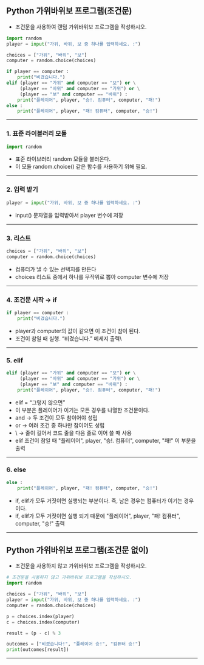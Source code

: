 ## Python 가위바위보 프로그램(조건문)

- 조건문을 사용하여 랜덤 가위바위보 프로그램을 작성하시오.

```python
import random
player = input("가위, 바위, 보 중 하나를 입력하세요. :")

choices = ["가위", "바위", "보"]
computer = random.choice(choices)

if player == computer :
    print("비겼습니다.")
elif (player == "가위" and computer == "보") or \
     (player == "바위" and computer == "가위") or \
     (player == "보" and computer == "바위") :
    print("플레이어", player, "승!. 컴퓨터", computer, "패!")
else :
    print("플레이어", player, "패! 컴퓨터", computer, "승!")
```

---

### 1. 표준 라이블러리 모듈

```python
import random
```

- 표준 라이브러리 random 모듈을 불러온다.
- 이 모듈 random.choice() 같은 함수를 사용하기 위해 필요.

---

### 2. 입력 받기

```python
player = input("가위, 바위, 보 중 하나를 입력하세요. :")
```

- input() 문자열을 입력받아서 player 변수에 저장

---

### 3. 리스트

```python
choices = ["가위", "바위", "보"]
computer = random.choice(choices)
```

- 컴퓨터가 낼 수 있는 선택지를 만든다
- choices 리스트 중에서 하나를 무작위로 뽑아 computer 변수에 저장

---

### 4. 조건문 시작 → if

```python
if player == computer :
    print("비겼습니다.")
```

- player과 computer의 값이 같으면 이 조건이 참이 된다.
- 조건이 참일 때 실행. “비겼습니다.” 메세지 출력\

---

### 5. elif

```python
elif (player == "가위" and computer == "보") or \
     (player == "바위" and computer == "가위") or \
     (player == "보" and computer == "바위") :
    print("플레이어", player, "승!. 컴퓨터", computer, "패!")
```

- elif = “그렇지 않으면”
- 이 부분은 플레이어가 이기는 모든 경우를 나열한 조건문이다.
- and → 두 조건이 모두 참이어야 성립
- or → 여러 조건 중 하나만 참이어도 성립
- \ → 줄이 길어서 코드 줄을 다음 줄로 이어 쓸 때 사용
- elif 조건이 참일 때 "플레이어", player, "승!. 컴퓨터", computer, "패!" 이 부분을 출력

---

### 6. else

```python
else :
    print("플레이어", player, "패! 컴퓨터", computer, "승!")
```

- if, elif가 모두 거짓이면 실행되는 부분이다. 즉, 남은 경우는 컴퓨터가 이기는 경우이다.
- if, elif가 모두 거짓이면 실행 되기 때문에 "플레이어", player, "패! 컴퓨터", computer, "승!" 출력

---

## Python 가위바위보 프로그램(조건문 없이)

- 조건문을 사용하지 않고 가위바위보 프로그램을 작성하시오.

```python
# 조건문을 사용하지 않고 가위바위보 프로그램을 작성하시오.
import random

choices = ["가위", "바위", "보"]
player = input("가위, 바위, 보 중 하나를 입력하세요. :")
computer = random.choice(choices)

p = choices.index(player)
c = choices.index(computer)

result = (p - c) % 3

outcomes = ["비겼습니다!", "플레이어 승!", "컴퓨터 승!"]
print(outcomes[result])
```

---